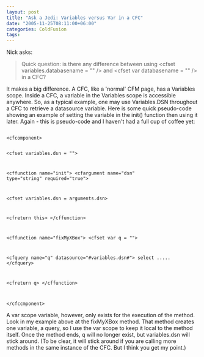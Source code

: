 ```yaml
---
layout: post
title: "Ask a Jedi: Variables versus Var in a CFC"
date: "2005-11-25T08:11:00+06:00"
categories: ColdFusion 
tags: 
---
```


Nick asks:

<blockquote>
Quick question: is there any difference between using &lt;cfset variables.databasename = "" /&gt; and &lt;cfset var databasename = "" /&gt; in a CFC?
</blockquote>

It makes a big difference. A CFC, like a 'normal' CFM page, has a Variables scope. Inside a CFC, a variable in the Variables scope is accessible anywhere. So, as a typical example, one may use Variables.DSN throughout a CFC to retrieve a datasource variable. Here is some quick pseudo-code showing an example of setting the variable in the init() function then using it later. Again - this is pseudo-code and I haven't had a full cup of coffee yet:

<code>
&lt;cfcomponent&gt;

&lt;cfset variables.dsn = ""&gt;

&lt;cffunction name="init"&gt;
  &lt;cfargument name="dsn" type="string" required="true"&gt;
  
  &lt;cfset variables.dsn = arguments.dsn&gt;

  &lt;cfreturn this&gt;
&lt;/cffunction&gt;

&lt;cffunction name="fixMyXBox"&gt;
  &lt;cfset var q = ""&gt;

  &lt;cfquery name="q" datasource="#variables.dsn#"&gt;
  select .....
  &lt;/cfquery&gt;

  &lt;cfreturn q&gt;
&lt;/cffunction&gt;

&lt;/cfccmponent&gt;
</code>

A var scope variable, however, only exists for the execution of the method. Look in my example above at the fixMyXBox method. That method creates one variable, a query, so I use the var scope to keep it local to the method itself. Once the method ends, q will no longer exist, but variables.dsn will stick around. (To be clear, it will stick around if you are calling more methods in the same instance of the CFC. But I think you get my point.)
